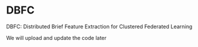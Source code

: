 # DBFC

DBFC: Distributed Brief Feature Extraction for Clustered Federated Learning

We will upload and update the code later
